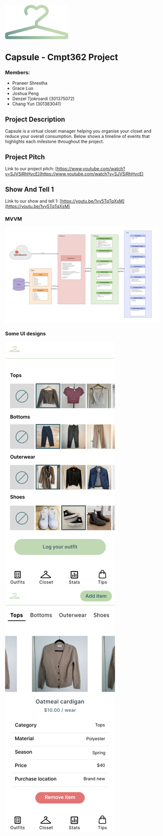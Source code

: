 ![alt text](https://github.com/praneershrest/Capsule/blob/ReadMeShow1/app/src/main/res/drawable/imagesReadMe/capsuleLogo.png "Logo Title Text 1")
# Capsule - Cmpt362 Project

### Members:
- Praneer Shrestha
- Grace Luo
- Joshua Peng
- Denzel Tjokroardi (301375072)
- Chang Yun (301383041)

## Project Description
Capsule is a virtual closet manager helping you organise your closet and reduce your overall consumption.
Below shows a timeline of events that highlights each milestone throughout the project.

## Project Pitch
Link to our project pitch: [https://www.youtube.com/watch?v=SJVSiRhHvcE](https://www.youtube.com/watch?v=SJVSiRhHvcE)

## Show And Tell 1
Link to our show and tell 1: [https://youtu.be/1vy5TqTqXsM](https://youtu.be/1vy5TqTqXsM)
### MVVM
![alt text](https://github.com/praneershrest/Capsule/blob/ReadMeShow1/app/src/main/res/drawable/imagesReadMe/MVVM.png "Logo Title Text 1")

### Some UI designs
![alt text](https://github.com/praneershrest/Capsule/blob/ReadMeShow1/app/src/main/res/drawable/imagesReadMe/logOutfitSelected.png)
![alt text](https://github.com/praneershrest/Capsule/blob/ReadMeShow1/app/src/main/res/drawable/imagesReadMe/statsForItems.png)
